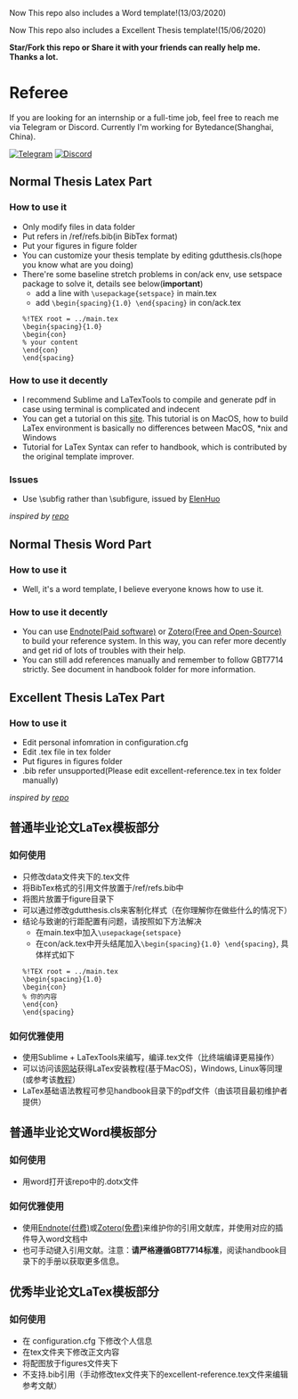Now This repo also includes a Word template!(13/03/2020)

Now This repo also includes a Excellent Thesis template!(15/06/2020)

**Star/Fork this repo or Share it with your friends can really help me. Thanks a lot.**

# Referee
If you are looking for an internship or a full-time job, feel free to reach me via Telegram or Discord.
Currently I'm working for Bytedance(Shanghai, China). 

[![Telegram](https://img.shields.io/badge/Telegram-Gnomeek-%232CA5E0?style=flat-square&logo=telegram)](https://t.me/Gnomeek)
[![Discord](https://img.shields.io/badge/Discord-wi1Lchmod777-%235865F2?style=flat-square&logo=discord)](http://discordapp.com/users/946332575939559435)

## Normal Thesis Latex Part
### How to use it 

- Only modify files in data folder 
- Put refers in /ref/refs.bib(in BibTex format) 
- Put your figures in figure folder 
- You can customize your thesis template by editing gdutthesis.cls(hope you know what are you doing) 
- There're some baseline stretch problems in con/ack env, use setspace package to solve it, details see below(**important**)
  - add a line with `\usepackage{setspace}` in main.tex
  - add `\begin{spacing}{1.0} \end{spacing}` in con/ack.tex
  ```
  %!TEX root = ../main.tex
  \begin{spacing}{1.0}
  \begin{con}
  % your content
  \end{con}
  \end{spacing}
  ```

### How to use it decently

- I recommend Sublime and LaTexTools to compile and generate pdf in case using terminal is complicated and indecent
- You can get a tutorial on this [site](https://mp.weixin.qq.com/s/E9l9akguR1bOhd-Q4wruCg). This tutorial is on MacOS, how to build LaTex environment is basically no differences between MacOS, *nix and Windows 
- Tutorial for LaTex Syntax can refer to handbook, which is contributed by the original template improver.


### Issues
- Use \subfig rather than \subfigure, issued by [ElenHuo](https://github.com/ElenHuo)


*inspired by [repo](https://github.com/Daniel612/gdutthesis)*

## Normal Thesis Word Part
### How to use it

- Well, it's a word template, I believe everyone knows how to use it.


### How to use it decently
- You can use [Endnote(Paid software)](https://endnote.com/) or [Zotero(Free and Open-Source)](https://www.zotero.org/) to build your reference system. In this way, you can refer more decently and get rid of lots of troubles with their help.
- You can still add references manually and remember to follow GBT7714 strictly. See document in handbook folder for more information.


## Excellent Thesis LaTex Part
### How to use it

- Edit personal infomration in configuration.cfg
- Edit .tex file in tex folder
- Put figures in figures folder
- .bib refer unsupported(Please edit excellent-reference.tex in tex folder manually)

*inspired by [repo](https://github.com/Gnomeek/gdutthesis)*

## 普通毕业论文LaTex模板部分
### 如何使用
- 只修改data文件夹下的.tex文件
- 将BibTex格式的引用文件放置于/ref/refs.bib中
- 将图片放置于figure目录下
- 可以通过修改gdutthesis.cls来客制化样式（在你理解你在做些什么的情况下）
- 结论与致谢的行距配置有问题，请按照如下方法解决
  - 在main.tex中加入`\usepackage{setspace}`
  - 在con/ack.tex中开头结尾加入`\begin{spacing}{1.0} \end{spacing}`, 具体样式如下
  ```
  %!TEX root = ../main.tex
  \begin{spacing}{1.0}
  \begin{con}
  % 你的内容
  \end{con}
  \end{spacing}
  ```

### 如何优雅使用
- 使用Sublime + LaTexTools来编写，编译.tex文件（比终端编译更易操作）
- 可以访问该[网站](https://mp.weixin.qq.com/s/E9l9akguR1bOhd-Q4wruCg)获得LaTex安装教程(基于MacOS)，Windows, Linux等同理(或参考该[教程](https://mp.weixin.qq.com/s/E9l9akguR1bOhd-Q4wruCg)）
- LaTex基础语法教程可参见handbook目录下的pdf文件（由该项目最初维护者提供）

## 普通毕业论文Word模板部分
### 如何使用
- 用word打开该repo中的.dotx文件

### 如何优雅使用
- 使用[Endnote(付费)](https://endnote.com/)或[Zotero(免费)](https://www.zotero.org/)来维护你的引用文献库，并使用对应的插件导入word文档中
- 也可手动键入引用文献。注意：**请严格遵循GBT7714标准**，阅读handbook目录下的手册以获取更多信息。

## 优秀毕业论文LaTex模板部分
### 如何使用
- 在 configuration.cfg 下修改个人信息
- 在tex文件夹下修改正文内容
- 将配图放于figures文件夹下
- 不支持.bib引用（手动修改tex文件夹下的excellent-reference.tex文件来编辑参考文献）

